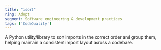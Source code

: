 ```yaml
---
title: "isort"
ring: Adopt
segment: Software engineering & development practices
tags: ['CodeQuality']
---
```

A Python utility/library to sort imports in the correct order and group them, helping maintain a consistent import layout across a codebase.
